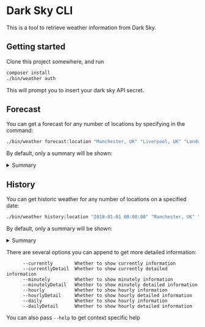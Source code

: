 # Dark Sky CLI

This is a tool to retrieve weather information from Dark Sky.

## Getting started

Clone this project somewhere, and run

```bash
composer install
./bin/weather auth
```

This will prompt you to insert your dark sky API secret.

## Forecast

You can get a forecast for any number of locations by specifying in the command:

```bash
./bin/weather forecast:location "Manchester, UK" "Liverpool, UK" "London, UK" "Manhatten, New York"
```

By default, only a summary will be shown:
<details><summary>Summary</summary>
<p>

```
Weather for Manchester, England, United Kingdom
===============================================

Wednesday, 15th, August 2018 21:12:59 (America/New_York)
--------------------------------------------------------

Currently Partly Cloudy ⛅

                                                                                                                        
 [WARNING] Heat Advisory(Wednesday, 15th, August 2018 19:35:00)                                                         
                                                                                                                        
           HEAT ADVISORY NOW IN EFFECT UNTIL 6 PM EDT FRIDAY                                                            
           HEAT INDEX VALUES Mid to upper 90s.                                                                          
           TIMING Thursday and Friday afternoon.                                                                        
           IMPACTS Extreme heat can cause illness and death among at- risk population who cannot stay cool. The heat and
           humidity may cause heat stress during outdoor exertion or extended exposure.                                 
                                                                                                                        

Weather for Liverpool, England, United Kingdom
==============================================

Wednesday, 15th, August 2018 21:12:59 (Europe/London)
-----------------------------------------------------

Currently Mostly Cloudy ☁️

Weather for London, England, United Kingdom
===========================================

Wednesday, 15th, August 2018 21:12:59 (Europe/London)
-----------------------------------------------------

Currently Light Rain ⛆

Weather for New York City, New York, United States of America
=============================================================

Wednesday, 15th, August 2018 21:12:59 (Europe/London)
-----------------------------------------------------

Currently Partly Cloudy ☁️

```

</p>
</details>

## History

You can get historic weather for any number of locations on a specified date:

```bash
./bin/weather history:location "2018-01-01 00:00:00" "Manchester, UK" "Liverpool, UK" "London, UK" "New York, New York" 
```
By default, only a summary will be shown:
<details><summary>Summary</summary>
<p>

```
Weather for Manchester, England, United Kingdom
===============================================

Monday, 1st, January 2018 00:00:00 (Europe/London)
--------------------------------------------------

Currently Partly Cloudy ☁️

Weather for Liverpool, England, United Kingdom
==============================================

Monday, 1st, January 2018 00:00:00 (Europe/London)
--------------------------------------------------

Currently Clear 🌙

Weather for London, England, United Kingdom
===========================================

Monday, 1st, January 2018 00:00:00 (Europe/London)
--------------------------------------------------

Currently Partly Cloudy ☁️

Weather for , New York, United States of America
================================================

Monday, 1st, January 2018 00:00:00 (America/New_York)
-----------------------------------------------------

Currently Clear 🌙
```

</p>
</details>

There are several options you can append to get more detailed information:

```
      --currently        Whether to show currently information
      --currentlyDetail  Whether to show currently detailed information
      --minutely         Whether to show minutely information
      --minutelyDetail   Whether to show minutely detailed information
      --hourly           Whether to show hourly information
      --hourlyDetail     Whether to show hourly detailed information
      --daily            Whether to show hourly information
      --dailyDetail      Whether to show hourly detailed information
```

You can also pass `--help` to get context specific help
